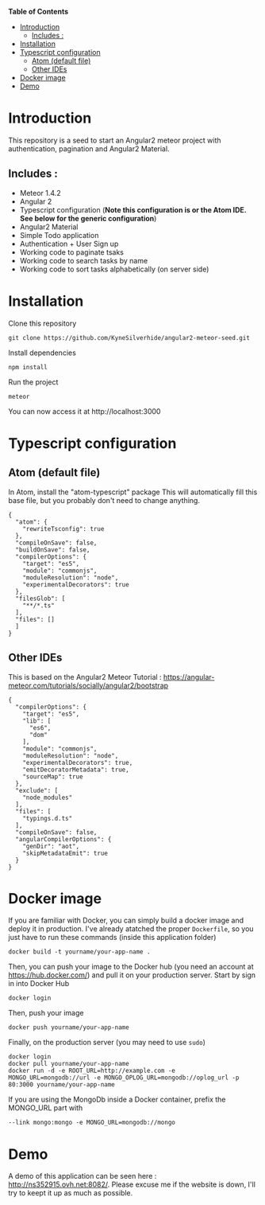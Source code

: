 **Table of Contents**

- [Introduction](#Introduction)
	- [Includes :](#Includes-)
- [Installation](#)
- [Typescript configuration](#Installation)
	- [Atom (default file)](#Typescript-configuration)
	- [Other IDEs](#Other-IDEs)
- [Docker image](#Docker-image)
- [Demo](#Demo)

# Introduction
This repository is a seed to start an Angular2 meteor project with authentication, pagination and Angular2 Material.

## Includes :
* Meteor 1.4.2
* Angular 2
* Typescript configuration (**Note  this configuration is or the Atom IDE. See below for the generic configuration**)
* Angular2 Material
* Simple Todo application
* Authentication + User Sign up
* Working code to paginate tsaks
* Working code to search tasks by name
* Working code to sort tasks alphabetically (on server side)

# Installation
Clone this repository
```
git clone https://github.com/KyneSilverhide/angular2-meteor-seed.git
```

Install dependencies
```
npm install
```

Run the project
```
meteor
```

You can now access it at http://localhost:3000

# Typescript configuration
## Atom (default file)
In Atom, install the "atom-typescript" package
This will automatically fill this base file, but you probably don't need to change anything.
```
{
  "atom": {
    "rewriteTsconfig": true
  },
  "compileOnSave": false,
  "buildOnSave": false,
  "compilerOptions": {
    "target": "es5",
    "module": "commonjs",
    "moduleResolution": "node",
    "experimentalDecorators": true
  },
  "filesGlob": [
    "**/*.ts"
  ],
  "files": []
  ]
}
```

## Other IDEs 
This is based on the Angular2 Meteor Tutorial : https://angular-meteor.com/tutorials/socially/angular2/bootstrap
```
{
  "compilerOptions": {
    "target": "es5",
    "lib": [
      "es6",
      "dom"
    ],
    "module": "commonjs",
    "moduleResolution": "node",
    "experimentalDecorators": true,
    "emitDecoratorMetadata": true,
    "sourceMap": true
  },
  "exclude": [
    "node_modules"
  ],
  "files": [
    "typings.d.ts"
  ],
  "compileOnSave": false,
  "angularCompilerOptions": {
    "genDir": "aot",
    "skipMetadataEmit": true
  }
}
```

# Docker image
If you are familiar with Docker, you can simply build a docker image and deploy it in production.
I've already atatched the proper `Dockerfile`, so you just have to run these commands (inside this application folder)
```
docker build -t yourname/your-app-name .
```

Then, you can push your image to the Docker hub (you need an account at https://hub.docker.com/) and pull it on your production server.
Start by sign in into Docker Hub
```
docker login
```
Then, push your image
```
docker push yourname/your-app-name
```

Finally, on the production server (you may need to use `sudo`)
```
docker login
docker pull yourname/your-app-name
docker run -d -e ROOT_URL=http://example.com -e MONGO_URL=mongodb://url -e MONGO_OPLOG_URL=mongodb://oplog_url -p 80:3000 yourname/your-app-name
```

If you are using the MongoDb inside a Docker container, prefix the MONGO_URL part with
```
--link mongo:mongo -e MONGO_URL=mongodb://mongo
```


# Demo
A demo of this application can be seen here : http://ns352915.ovh.net:8082/.
Please excuse me if the website is down, I'll try to keept it up as much as possible.

